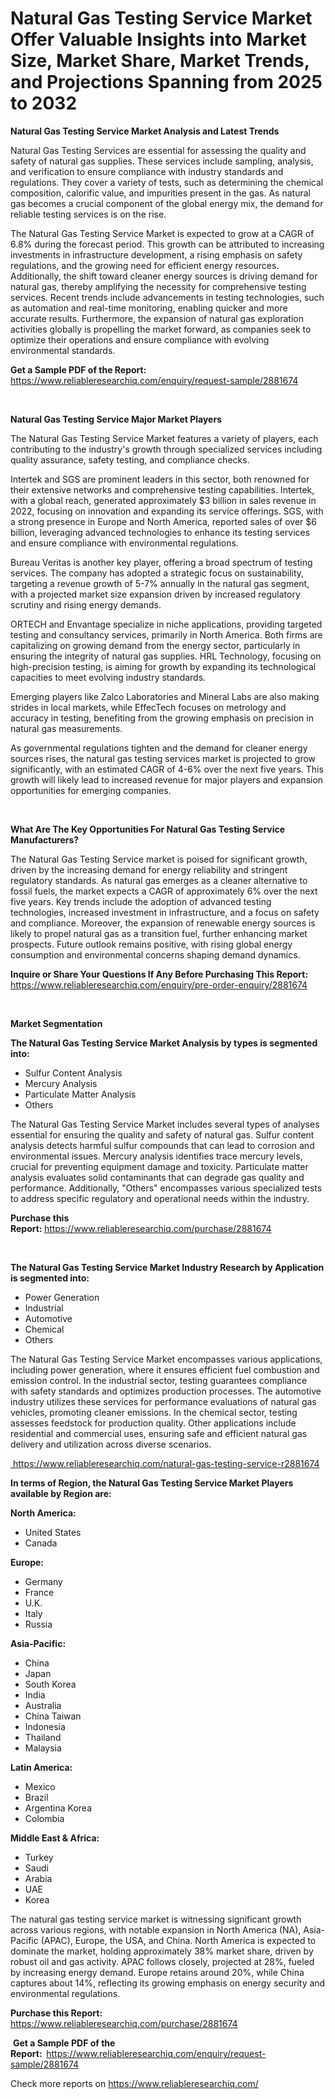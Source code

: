 <p><h1>Natural Gas Testing Service Market Offer Valuable Insights into Market Size, Market Share, Market Trends, and Projections Spanning from 2025 to 2032</h1></p><p><strong>Natural Gas Testing Service Market Analysis and Latest Trends</strong></p>
<p><p>Natural Gas Testing Services are essential for assessing the quality and safety of natural gas supplies. These services include sampling, analysis, and verification to ensure compliance with industry standards and regulations. They cover a variety of tests, such as determining the chemical composition, calorific value, and impurities present in the gas. As natural gas becomes a crucial component of the global energy mix, the demand for reliable testing services is on the rise.</p><p>The Natural Gas Testing Service Market is expected to grow at a CAGR of 6.8% during the forecast period. This growth can be attributed to increasing investments in infrastructure development, a rising emphasis on safety regulations, and the growing need for efficient energy resources. Additionally, the shift toward cleaner energy sources is driving demand for natural gas, thereby amplifying the necessity for comprehensive testing services. Recent trends include advancements in testing technologies, such as automation and real-time monitoring, enabling quicker and more accurate results. Furthermore, the expansion of natural gas exploration activities globally is propelling the market forward, as companies seek to optimize their operations and ensure compliance with evolving environmental standards.</p></p>
<p><strong>Get a Sample PDF of the Report:&nbsp;</strong> <a href="https://www.reliableresearchiq.com/enquiry/request-sample/2881674?utm_campaign=3381&utm_medium=2&utm_source=Github&utm_content=ia&utm_term=12032025&utm_id=natural-gas-testing-service">https://www.reliableresearchiq.com/enquiry/request-sample/2881674</a></p>
<p>&nbsp;</p>
<p><strong>Natural Gas Testing Service Major Market Players</strong></p>
<p><p>The Natural Gas Testing Service Market features a variety of players, each contributing to the industry's growth through specialized services including quality assurance, safety testing, and compliance checks.</p><p>Intertek and SGS are prominent leaders in this sector, both renowned for their extensive networks and comprehensive testing capabilities. Intertek, with a global reach, generated approximately $3 billion in sales revenue in 2022, focusing on innovation and expanding its service offerings. SGS, with a strong presence in Europe and North America, reported sales of over $6 billion, leveraging advanced technologies to enhance its testing services and ensure compliance with environmental regulations.</p><p>Bureau Veritas is another key player, offering a broad spectrum of testing services. The company has adopted a strategic focus on sustainability, targeting a revenue growth of 5-7% annually in the natural gas segment, with a projected market size expansion driven by increased regulatory scrutiny and rising energy demands.</p><p>ORTECH and Envantage specialize in niche applications, providing targeted testing and consultancy services, primarily in North America. Both firms are capitalizing on growing demand from the energy sector, particularly in ensuring the integrity of natural gas supplies. HRL Technology, focusing on high-precision testing, is aiming for growth by expanding its technological capacities to meet evolving industry standards.</p><p>Emerging players like Zalco Laboratories and Mineral Labs are also making strides in local markets, while EffecTech focuses on metrology and accuracy in testing, benefiting from the growing emphasis on precision in natural gas measurements.</p><p>As governmental regulations tighten and the demand for cleaner energy sources rises, the natural gas testing services market is projected to grow significantly, with an estimated CAGR of 4-6% over the next five years. This growth will likely lead to increased revenue for major players and expansion opportunities for emerging companies.</p></p>
<p>&nbsp;</p>
<p><strong>What Are The Key Opportunities For Natural Gas Testing Service Manufacturers?</strong></p>
<p><p>The Natural Gas Testing Service market is poised for significant growth, driven by the increasing demand for energy reliability and stringent regulatory standards. As natural gas emerges as a cleaner alternative to fossil fuels, the market expects a CAGR of approximately 6% over the next five years. Key trends include the adoption of advanced testing technologies, increased investment in infrastructure, and a focus on safety and compliance. Moreover, the expansion of renewable energy sources is likely to propel natural gas as a transition fuel, further enhancing market prospects. Future outlook remains positive, with rising global energy consumption and environmental concerns shaping demand dynamics.</p></p>
<p><strong>Inquire or Share Your Questions If Any Before Purchasing This Report:</strong> <a href="https://www.reliableresearchiq.com/enquiry/pre-order-enquiry/2881674?utm_campaign=3381&utm_medium=2&utm_source=Github&utm_content=ia&utm_term=12032025&utm_id=natural-gas-testing-service">https://www.reliableresearchiq.com/enquiry/pre-order-enquiry/2881674</a></p>
<p>&nbsp;</p>
<p><strong>Market Segmentation</strong></p>
<p><strong>The Natural Gas Testing Service Market Analysis by types is segmented into:</strong></p>
<p><ul><li>Sulfur Content Analysis</li><li>Mercury Analysis</li><li>Particulate Matter Analysis</li><li>Others</li></ul></p>
<p><p>The Natural Gas Testing Service Market includes several types of analyses essential for ensuring the quality and safety of natural gas. Sulfur content analysis detects harmful sulfur compounds that can lead to corrosion and environmental issues. Mercury analysis identifies trace mercury levels, crucial for preventing equipment damage and toxicity. Particulate matter analysis evaluates solid contaminants that can degrade gas quality and performance. Additionally, "Others" encompasses various specialized tests to address specific regulatory and operational needs within the industry.</p></p>
<p><strong>Purchase this Report:&nbsp;</strong><a href="https://www.reliableresearchiq.com/purchase/2881674?utm_campaign=3381&utm_medium=2&utm_source=Github&utm_content=ia&utm_term=12032025&utm_id=natural-gas-testing-service">https://www.reliableresearchiq.com/purchase/2881674</a></p>
<p>&nbsp;</p>
<p><strong>The Natural Gas Testing Service Market Industry Research by Application is segmented into:</strong></p>
<p><ul><li>Power Generation</li><li>Industrial</li><li>Automotive</li><li>Chemical</li><li>Others</li></ul></p>
<p><p>The Natural Gas Testing Service Market encompasses various applications, including power generation, where it ensures efficient fuel combustion and emission control. In the industrial sector, testing guarantees compliance with safety standards and optimizes production processes. The automotive industry utilizes these services for performance evaluations of natural gas vehicles, promoting cleaner emissions. In the chemical sector, testing assesses feedstock for production quality. Other applications include residential and commercial uses, ensuring safe and efficient natural gas delivery and utilization across diverse scenarios.</p></p>
<p><a href="https://www.reliableresearchiq.com/natural-gas-testing-service-r2881674?utm_campaign=3381&utm_medium=2&utm_source=Github&utm_content=ia&utm_term=12032025&utm_id=natural-gas-testing-service">&nbsp;https://www.reliableresearchiq.com/natural-gas-testing-service-r2881674</a></p>
<p><strong>In terms of Region, the Natural Gas Testing Service Market Players available by Region are:</strong></p>
<p>
    <p> <strong> North America: </strong>
        <ul>
            <li>United States</li>
            <li>Canada</li>
        </ul>
        </p> 
    <p> <strong> Europe: </strong>
        <ul>
            <li>Germany</li>
            <li>France</li>
            <li>U.K.</li>
            <li>Italy</li>
            <li>Russia</li>
        </ul>
        </p> 
    <p> <strong> Asia-Pacific: </strong>
        <ul>
            <li>China</li>
            <li>Japan</li>
            <li>South Korea</li>
            <li>India</li>
            <li>Australia</li>
            <li>China Taiwan</li>
            <li>Indonesia</li>
            <li>Thailand</li>
            <li>Malaysia</li>
        </ul>
        </p> 
    <p> <strong> Latin America: </strong>
        <ul>
            <li>Mexico</li>
            <li>Brazil</li>
            <li>Argentina Korea</li>
            <li>Colombia</li>
        </ul>
        </p> 
    <p> <strong> Middle East & Africa: </strong>
        <ul>
            <li>Turkey</li>
            <li>Saudi</li>
            <li>Arabia</li>
            <li>UAE</li>
            <li>Korea</li>
        </ul>
    </p>
    </p>
<p><p>The natural gas testing service market is witnessing significant growth across various regions, with notable expansion in North America (NA), Asia-Pacific (APAC), Europe, the USA, and China. North America is expected to dominate the market, holding approximately 38% market share, driven by robust oil and gas activity. APAC follows closely, projected at 28%, fueled by increasing energy demand. Europe retains around 20%, while China captures about 14%, reflecting its growing emphasis on energy security and environmental regulations.</p></p>
<p><strong>Purchase this Report: </strong><a href="https://www.reliableresearchiq.com/purchase/2881674?utm_campaign=3381&utm_medium=2&utm_source=Github&utm_content=ia&utm_term=12032025&utm_id=natural-gas-testing-service">https://www.reliableresearchiq.com/purchase/2881674</a></p>
<p>&nbsp;<strong>Get a Sample PDF of the Report:&nbsp;&nbsp;</strong><a href="https://www.reliableresearchiq.com/enquiry/request-sample/2881674?utm_campaign=3381&utm_medium=2&utm_source=Github&utm_content=ia&utm_term=12032025&utm_id=natural-gas-testing-service">https://www.reliableresearchiq.com/enquiry/request-sample/2881674</a></p>
<p><strong></strong></p>
<p>Check more reports on <a href="https://www.reliableresearchiq.com/?utm_campaign=3381&utm_medium=2&utm_source=Github&utm_content=ia&utm_term=12032025&utm_id=natural-gas-testing-service">https://www.reliableresearchiq.com/</a></p>